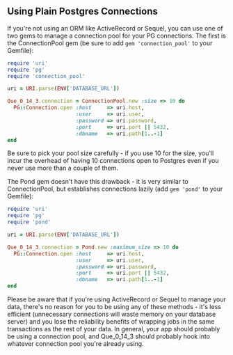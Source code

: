 ## Using Plain Postgres Connections

If you're not using an ORM like ActiveRecord or Sequel, you can use one of two gems to manage a connection pool for your PG connections. The first is the ConnectionPool gem (be sure to add `gem 'connection_pool'` to your Gemfile):

```ruby
require 'uri'
require 'pg'
require 'connection_pool'

uri = URI.parse(ENV['DATABASE_URL'])

Que_0_14_3.connection = ConnectionPool.new :size => 10 do
  PG::Connection.open :host     => uri.host,
                      :user     => uri.user,
                      :password => uri.password,
                      :port     => uri.port || 5432,
                      :dbname   => uri.path[1..-1]
end
```

Be sure to pick your pool size carefully - if you use 10 for the size, you'll incur the overhead of having 10 connections open to Postgres even if you never use more than a couple of them.

The Pond gem doesn't have this drawback - it is very similar to ConnectionPool, but establishes connections lazily (add `gem 'pond'` to your Gemfile):

```ruby
require 'uri'
require 'pg'
require 'pond'

uri = URI.parse(ENV['DATABASE_URL'])

Que_0_14_3.connection = Pond.new :maximum_size => 10 do
  PG::Connection.open :host     => uri.host,
                      :user     => uri.user,
                      :password => uri.password,
                      :port     => uri.port || 5432,
                      :dbname   => uri.path[1..-1]
end
```

Please be aware that if you're using ActiveRecord or Sequel to manage your data, there's no reason for you to be using any of these methods - it's less efficient (unnecessary connections will waste memory on your database server) and you lose the reliability benefits of wrapping jobs in the same transactions as the rest of your data. In general, your app should probably be using a connection pool, and Que_0_14_3 should probably hook into whatever connection pool you're already using.
